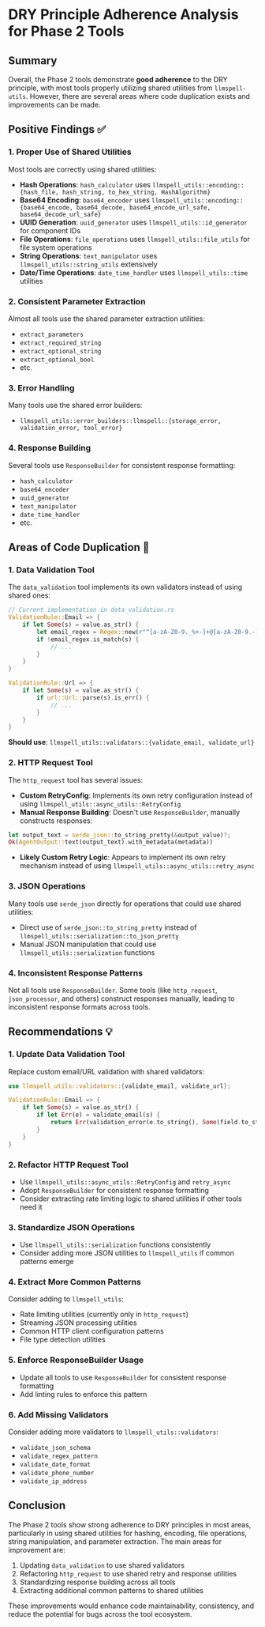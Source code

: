 # DRY Principle Adherence Analysis for Phase 2 Tools

## Summary

Overall, the Phase 2 tools demonstrate **good adherence** to the DRY principle, with most tools properly utilizing shared utilities from `llmspell-utils`. However, there are several areas where code duplication exists and improvements can be made.

## Positive Findings ✅

### 1. **Proper Use of Shared Utilities**
Most tools are correctly using shared utilities:

- **Hash Operations**: `hash_calculator` uses `llmspell_utils::encoding::{hash_file, hash_string, to_hex_string, HashAlgorithm}`
- **Base64 Encoding**: `base64_encoder` uses `llmspell_utils::encoding::{base64_encode, base64_decode, base64_encode_url_safe, base64_decode_url_safe}`
- **UUID Generation**: `uuid_generator` uses `llmspell_utils::id_generator` for component IDs
- **File Operations**: `file_operations` uses `llmspell_utils::file_utils` for file system operations
- **String Operations**: `text_manipulator` uses `llmspell_utils::string_utils` extensively
- **Date/Time Operations**: `date_time_handler` uses `llmspell_utils::time` utilities

### 2. **Consistent Parameter Extraction**
Almost all tools use the shared parameter extraction utilities:
- `extract_parameters`
- `extract_required_string`
- `extract_optional_string`
- `extract_optional_bool`
- etc.

### 3. **Error Handling**
Many tools use the shared error builders:
- `llmspell_utils::error_builders::llmspell::{storage_error, validation_error, tool_error}`

### 4. **Response Building**
Several tools use `ResponseBuilder` for consistent response formatting:
- `hash_calculator`
- `base64_encoder`
- `uuid_generator`
- `text_manipulator`
- `date_time_handler`
- etc.

## Areas of Code Duplication 🔴

### 1. **Data Validation Tool**
The `data_validation` tool implements its own validators instead of using shared ones:

```rust
// Current implementation in data_validation.rs
ValidationRule::Email => {
    if let Some(s) = value.as_str() {
        let email_regex = Regex::new(r"^[a-zA-Z0-9._%+-]+@[a-zA-Z0-9.-]+\.[a-zA-Z]{2,}$").unwrap();
        if !email_regex.is_match(s) {
            // ...
        }
    }
}

ValidationRule::Url => {
    if let Some(s) = value.as_str() {
        if url::Url::parse(s).is_err() {
            // ...
        }
    }
}
```

**Should use**: `llmspell_utils::validators::{validate_email, validate_url}`

### 2. **HTTP Request Tool**
The `http_request` tool has several issues:

- **Custom RetryConfig**: Implements its own retry configuration instead of using `llmspell_utils::async_utils::RetryConfig`
- **Manual Response Building**: Doesn't use `ResponseBuilder`, manually constructs responses:
```rust
let output_text = serde_json::to_string_pretty(&output_value)?;
Ok(AgentOutput::text(output_text).with_metadata(metadata))
```
- **Likely Custom Retry Logic**: Appears to implement its own retry mechanism instead of using `llmspell_utils::async_utils::retry_async`

### 3. **JSON Operations**
Many tools use `serde_json` directly for operations that could use shared utilities:
- Direct use of `serde_json::to_string_pretty` instead of `llmspell_utils::serialization::to_json_pretty`
- Manual JSON manipulation that could use `llmspell_utils::serialization` functions

### 4. **Inconsistent Response Patterns**
Not all tools use `ResponseBuilder`. Some tools (like `http_request`, `json_processor`, and others) construct responses manually, leading to inconsistent response formats across tools.

## Recommendations 💡

### 1. **Update Data Validation Tool**
Replace custom email/URL validation with shared validators:
```rust
use llmspell_utils::validators::{validate_email, validate_url};

ValidationRule::Email => {
    if let Some(s) = value.as_str() {
        if let Err(e) = validate_email(s) {
            return Err(validation_error(e.to_string(), Some(field.to_string())));
        }
    }
}
```

### 2. **Refactor HTTP Request Tool**
- Use `llmspell_utils::async_utils::RetryConfig` and `retry_async`
- Adopt `ResponseBuilder` for consistent response formatting
- Consider extracting rate limiting logic to shared utilities if other tools need it

### 3. **Standardize JSON Operations**
- Use `llmspell_utils::serialization` functions consistently
- Consider adding more JSON utilities to `llmspell_utils` if common patterns emerge

### 4. **Extract More Common Patterns**
Consider adding to `llmspell_utils`:
- Rate limiting utilities (currently only in `http_request`)
- Streaming JSON processing utilities
- Common HTTP client configuration patterns
- File type detection utilities

### 5. **Enforce ResponseBuilder Usage**
- Update all tools to use `ResponseBuilder` for consistent response formatting
- Add linting rules to enforce this pattern

### 6. **Add Missing Validators**
Consider adding more validators to `llmspell_utils::validators`:
- `validate_json_schema`
- `validate_regex_pattern`
- `validate_date_format`
- `validate_phone_number`
- `validate_ip_address`

## Conclusion

The Phase 2 tools show strong adherence to DRY principles in most areas, particularly in using shared utilities for hashing, encoding, file operations, string manipulation, and parameter extraction. The main areas for improvement are:

1. Updating `data_validation` to use shared validators
2. Refactoring `http_request` to use shared retry and response utilities
3. Standardizing response building across all tools
4. Extracting additional common patterns to shared utilities

These improvements would enhance code maintainability, consistency, and reduce the potential for bugs across the tool ecosystem.